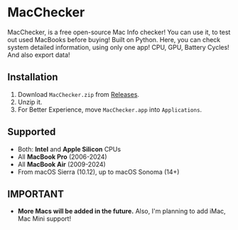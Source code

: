 # MacChecker

MacChecker, is a free open-source Mac Info checker! 
You can use it, to test out used MacBooks before buying!
Built on Python. Here, you can check system detailed information, 
using only one app! CPU, GPU, Battery Cycles! And also export data!

## Installation

1. Download `MacChecker.zip` from [Releases](https://github.com/yourusername/MacChecker/releases).
2. Unzip it.
3. For Better Experience, move `MacChecker.app` into `Applications`.

## Supported

- Both: **Intel** and **Apple Silicon** CPUs
- All **MacBook Pro** (2006-2024)
- All **MacBook Air** (2009-2024)
- From macOS Sierra (10.12), up to macOS Sonoma (14+)

## IMPORTANT

- **More Macs will be added in the future.** Also, I'm planning to add iMac, Mac Mini support! 

